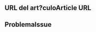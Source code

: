<!---
Welcome to the Office Add-ins documentation repository.

To report an issue with the Office-Add-ins documentation, please provide the article URL and describe the issue below. Alternatively, if you want to submit a pull request with your recommended documentation changes, we will review your contributions and update our documentation accordingly.

If your issue is not related to the Office Add-ins documentation, please post it to one of the following channels instead:

- To ask a question about using the Office.js API, post your question to Stack Overflow and tag it with the "office-js" tag (http://stackoverflow.com/questions/tagged/office-js).

- To report an issue with the Office.js API or platform, create the issue in the OfficeDev/office-js repository (https://github.com/OfficeDev/office-js), which members of the product team monitor for customer-reported issues.

- To submit a feature request for the Office.js API or platform, post your idea to our User Voice page (https://officespdev.uservoice.com/), or if the feature request already exists there, add your vote for it.
-->

<!--- Provide a general summary of the documentation issue in the Title above -->

## <a name="article-url"></a><span data-ttu-id="52edb-101">URL del art?culo</span><span class="sxs-lookup"><span data-stu-id="52edb-101">Article URL</span></span>
<!-- Provide the URL of the article that this documentation issue relates to -->

## <a name="issue"></a><span data-ttu-id="52edb-102">Problema</span><span class="sxs-lookup"><span data-stu-id="52edb-102">Issue</span></span>
<!-- Provide a thorough description of the documentation issue -->

